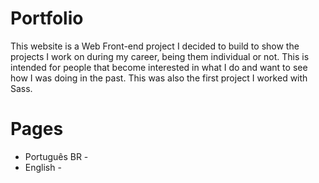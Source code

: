 # Portfolio

This website is a Web Front-end project I decided to build to show the projects I work on during my career, being them individual or not. This is intended for people that become interested in what I do and want to see how I was doing in the past. This was also the first project I worked with Sass.

# Pages
- Português BR - 
- English - 
